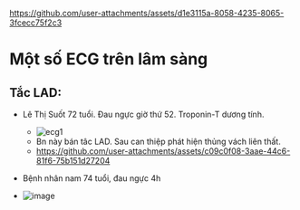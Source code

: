 
https://github.com/user-attachments/assets/d1e3115a-8058-4235-8065-3fcecc75f2c3
# Một số ECG trên lâm sàng
## Tắc LAD:
- Lê Thị Suốt 72 tuổi. Đau ngực giờ thứ 52. Troponin-T dương tính.
  - ![ecg1](https://github.com/user-attachments/assets/246dcb81-0b1e-4c93-a517-991ff3236482)
  - Bn này bán tâc LAD. Sau can thiệp phát hiện thủng vách liên thất.
  - https://github.com/user-attachments/assets/c09c0f08-3aae-44c6-81f6-75b151d27204

- Bệnh nhân nam 74 tuổi, đau ngực 4h
- ![image](https://github.com/user-attachments/assets/04c24121-3c51-4c3d-ae8c-e6bcde672134)


